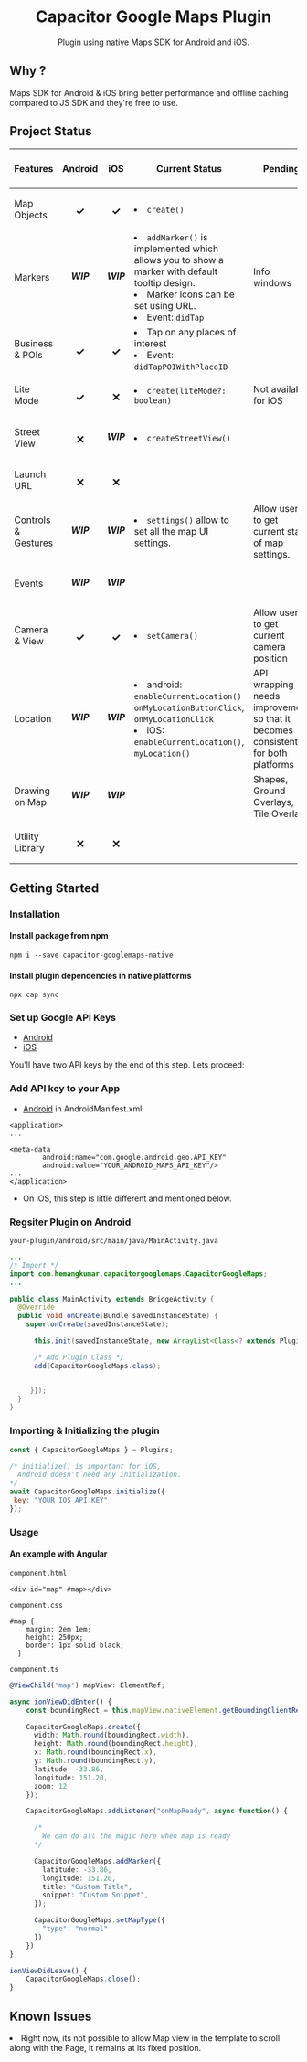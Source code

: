 <h1 align="center">Capacitor Google Maps Plugin</h1>
<p align="center">Plugin using native Maps SDK for Android and iOS.</p>


## Why ?

Maps SDK for Android & iOS bring better performance and offline caching compared to JS SDK and they're free to use.

## Project Status

| Features  | Android | &nbsp; &nbsp; iOS &nbsp; &nbsp; | Current Status | Pending |
| ------------- | ------------- |  ------------- | ------------- | ------------- |
| Map Objects  | <h3 align="center">&#10003;</h3> | <h3 align="center">&#10003;</h3> | <li>``create()`` |
| Markers  | <h5 align="center">WIP</h5> | <h5 align="center">WIP</h5> | <li>``addMarker()`` is implemented which allows you to show a marker with default tooltip design. <li>Marker icons can be set using URL. <li>Event: ``didTap`` | Info windows |
| Business & POIs  | <h3 align="center">&#10003;</h3>  | <h3 align="center">&#10003;</h3>  | <li>Tap on any places of interest <li>Event: ``didTapPOIWithPlaceID`` |
| Lite Mode  | <h3 align="center">&#10003;</h3>  | <h3 align="center">&#10005;</h3>  | <li>``create(liteMode?: boolean)`` | Not available for iOS
| Street View  | <h3 align="center">&#10005;</h3>  | <h5 align="center">WIP</h5>  | <li>``createStreetView()``  |
| Launch URL  | <h3 align="center">&#10005;</h3>  | <h3 align="center">&#10005;</h3> | |
| Controls & Gestures  | <h5 align="center">WIP</h5>  | <h5 align="center">WIP</h5>  | <li>``settings()`` allow to set all the map UI settings. | Allow users to get current state of map settings.
| Events  | <h5 align="center">WIP</h5> | <h5 align="center">WIP</h5>  | |
| Camera & View  | <h3 align="center">&#10003;</h3>  | <h3 align="center">&#10003;</h3>  |<li>``setCamera()`` | Allow users to get current camera position
| Location  | <h5 align="center">WIP</h5>  | <h5 align="center">WIP</h5>  | <li>android: ``enableCurrentLocation()`` ``onMyLocationButtonClick``, ``onMyLocationClick`` <li>iOS: ``enableCurrentLocation()``, ``myLocation()``| API wrapping needs improvement so that it becomes consistent for both platforms |
| Drawing on Map  | <h5 align="center">WIP</h5>  | <h5 align="center">WIP</h5>  | | Shapes, Ground Overlays, Tile Overlays
| Utility Library  | <h3 align="center">&#10005;</h3>  | <h3 align="center">&#10005;</h3>  | |

## Getting Started

### Installation

#### Install package from npm
```
npm i --save capacitor-googlemaps-native
```

#### Install plugin dependencies in native platforms
```
npx cap sync
```

### Set up Google API Keys

- [Android](https://developers.google.com/maps/documentation/android-sdk/get-api-key)
- [iOS](https://developers.google.com/maps/documentation/ios-sdk/get-api-key)

You'll have two API keys by the end of this step. Lets proceed:

### Add API key to your App

- [Android](https://developers.google.com/maps/documentation/android-sdk/get-api-key) in AndroidManifest.xml:
```
<application>
...

<meta-data
        android:name="com.google.android.geo.API_KEY"
        android:value="YOUR_ANDROID_MAPS_API_KEY"/>
...
</application>
```
- On iOS, this step is little different and mentioned below.

### Regsiter Plugin on Android

`your-plugin/android/src/main/java/MainActivity.java`
```java
...
/* Import */
import com.hemangkumar.capacitorgooglemaps.CapacitorGoogleMaps;
...

public class MainActivity extends BridgeActivity {
  @Override
  public void onCreate(Bundle savedInstanceState) {
    super.onCreate(savedInstanceState);

      this.init(savedInstanceState, new ArrayList<Class<? extends Plugin>>() {{

      /* Add Plugin Class */
      add(CapacitorGoogleMaps.class);


     }});
  }
}

```
### Importing & Initializing the plugin

```javascript
const { CapacitorGoogleMaps } = Plugins;

/* initialize() is important for iOS,
  Android doesn't need any initialization.
*/
await CapacitorGoogleMaps.initialize({
 key: "YOUR_IOS_API_KEY"
});
```

### Usage

#### An example with Angular

`component.html`

```
<div id="map" #map></div>
```

`component.css`

```
#map {
    margin: 2em 1em;
    height: 250px;
    border: 1px solid black;
  }
```

`component.ts`

```typescript
@ViewChild('map') mapView: ElementRef;

async ionViewDidEnter() {
    const boundingRect = this.mapView.nativeElement.getBoundingClientRect() as DOMRect;

    CapacitorGoogleMaps.create({
      width: Math.round(boundingRect.width),
      height: Math.round(boundingRect.height),
      x: Math.round(boundingRect.x),
      y: Math.round(boundingRect.y),
      latitude: -33.86,
      longitude: 151.20,
      zoom: 12
    });

    CapacitorGoogleMaps.addListener("onMapReady", async function() {

      /*
        We can do all the magic here when map is ready
      */

      CapacitorGoogleMaps.addMarker({
        latitude: -33.86,
        longitude: 151.20,
        title: "Custom Title",
        snippet: "Custom Snippet",
      });

      CapacitorGoogleMaps.setMapType({
        "type": "normal"
      })
    })
}

ionViewDidLeave() {
    CapacitorGoogleMaps.close();
}
```

## Known Issues

<li> Right now, its not possible to allow Map view in the template to scroll along with the Page, it remains at its fixed position.
